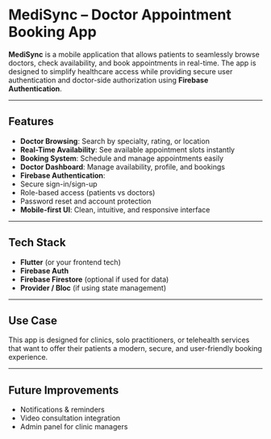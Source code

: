 
#  MediSync – Doctor Appointment Booking App

**MediSync** is a mobile application that allows patients to seamlessly browse doctors, check availability, and book appointments in real-time. The app is designed to simplify healthcare access while providing secure user authentication and doctor-side authorization using **Firebase Authentication**.

---

##  Features

-  **Doctor Browsing**: Search by specialty, rating, or location
-  **Real-Time Availability**: See available appointment slots instantly
-  **Booking System**: Schedule and manage appointments easily
-  **Doctor Dashboard**: Manage availability, profile, and bookings
-  **Firebase Authentication**:
  - Secure sign-in/sign-up
  - Role-based access (patients vs doctors)
  - Password reset and account protection
- **Mobile-first UI**: Clean, intuitive, and responsive interface

---

##  Tech Stack

- **Flutter** (or your frontend tech)
- **Firebase Auth**
- **Firebase Firestore** (optional if used for data)
- **Provider / Bloc** (if using state management)

---

##  Use Case

This app is designed for clinics, solo practitioners, or telehealth services that want to offer their patients a modern, secure, and user-friendly booking experience.

---

## Future Improvements

- Notifications & reminders
- Video consultation integration
- Admin panel for clinic managers
